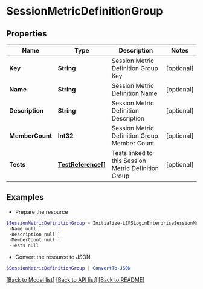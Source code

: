 # SessionMetricDefinitionGroup
## Properties

Name | Type | Description | Notes
------------ | ------------- | ------------- | -------------
**Key** | **String** | Session Metric Definition Group Key | [optional] 
**Name** | **String** | Session Metric Definition Name | [optional] 
**Description** | **String** | Session Metric Definition Description | [optional] 
**MemberCount** | **Int32** | Session Metric Definition Group Member Count | [optional] 
**Tests** | [**TestReference[]**](TestReference.md) | Tests linked to this Session Metric Definition Group | [optional] 

## Examples

- Prepare the resource
```powershell
$SessionMetricDefinitionGroup = Initialize-LEPSLoginEnterpriseSessionMetricDefinitionGroup  -Key null `
 -Name null `
 -Description null `
 -MemberCount null `
 -Tests null
```

- Convert the resource to JSON
```powershell
$SessionMetricDefinitionGroup | ConvertTo-JSON
```

[[Back to Model list]](../README.md#documentation-for-models) [[Back to API list]](../README.md#documentation-for-api-endpoints) [[Back to README]](../README.md)

